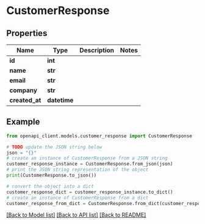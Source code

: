 # CustomerResponse


## Properties

Name | Type | Description | Notes
------------ | ------------- | ------------- | -------------
**id** | **int** |  | 
**name** | **str** |  | 
**email** | **str** |  | 
**company** | **str** |  | 
**created_at** | **datetime** |  | 

## Example

```python
from openapi_client.models.customer_response import CustomerResponse

# TODO update the JSON string below
json = "{}"
# create an instance of CustomerResponse from a JSON string
customer_response_instance = CustomerResponse.from_json(json)
# print the JSON string representation of the object
print(CustomerResponse.to_json())

# convert the object into a dict
customer_response_dict = customer_response_instance.to_dict()
# create an instance of CustomerResponse from a dict
customer_response_from_dict = CustomerResponse.from_dict(customer_response_dict)
```
[[Back to Model list]](../README.md#documentation-for-models) [[Back to API list]](../README.md#documentation-for-api-endpoints) [[Back to README]](../README.md)


